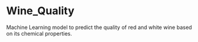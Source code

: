 # Wine_Quality
Machine Learning model to predict the quality of red and white wine based on its chemical properties.
